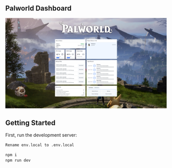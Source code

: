 ## Palworld Dashboard

<img alt="PalworldDashboard" src="https://raw.githubusercontent.com/kreangsak-project-sharing/palworld-supabase-realtime-frontend/main/Screenshot%202024-05-23%20221903.png" />

## Getting Started

First, run the development server:

```bash
Rename env.local to .env.local
```

```bash
npm i
npm run dev
```
